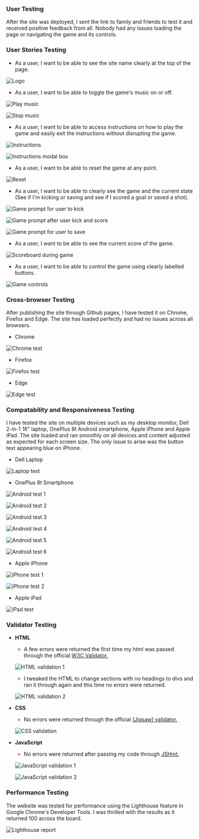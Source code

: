 ### __User Testing__
After the site was deployed, I sent the link to family and friends to test it and received positive feedback from all. Nobody had any issues loading the page or navigating the game and its controls.

### __User Stories Testing__
- As a user, I want to be able to see the site name clearly at the top of the page.

![Logo](https://github.com/adamgilroy22/stick-kick/blob/main/documentation/testing/logo.png)

- As a user, I want to be able to toggle the game's music on or off.

![Play music](https://github.com/adamgilroy22/stick-kick/blob/main/documentation/testing/play-music.png)

![Stop music](https://github.com/adamgilroy22/stick-kick/blob/main/documentation/testing/stop-music.png)

- As a user, I want to be able to access instructions on how to play the game and easily exit the instructions without disrupting the game.

![Instructions](https://github.com/adamgilroy22/stick-kick/blob/main/documentation/testing/instructions.png)

![Instructions modal box](https://github.com/adamgilroy22/stick-kick/blob/main/documentation/testing/information-modal-box.png)

- As a user, I want to be able to reset the game at any point.

![Reset](https://github.com/adamgilroy22/stick-kick/blob/main/documentation/testing/reset.png)

- As a user, I want to be able to clearly see the game and the current state (See if I'm kicking or saving and see if I scored a goal or saved a shot).

![Game prompt for user to kick](https://github.com/adamgilroy22/stick-kick/blob/main/documentation/testing/game-prompt-1.png)

![Game prompt after user kick and score](https://github.com/adamgilroy22/stick-kick/blob/main/documentation/testing/game-prompt-2.png)

![Game prompt for user to save](https://github.com/adamgilroy22/stick-kick/blob/main/documentation/testing/game-prompt-3.png)

- As a user, I want to be able to see the current score of the game.

![Scoreboard during game](https://github.com/adamgilroy22/stick-kick/blob/main/documentation/testing/score-board-2.png)

- As a user, I want to be able to control the game using clearly labelled buttons.

![Game controls](https://github.com/adamgilroy22/stick-kick/blob/main/documentation/testing/game-controls.png)

### __Cross-browser Testing__
After publishing the site through Github pages, I have tested it on Chrome, Firefox and Edge. The site has loaded perfectly and had no issues across all browsers.

- Chrome

![Chrome test](https://github.com/adamgilroy22/stick-kick/blob/main/documentation/testing/chrome.png)

- Firefox

![Firefox test](https://github.com/adamgilroy22/stick-kick/blob/main/documentation/testing/firefox.png)

- Edge

![Edge test](https://github.com/adamgilroy22/stick-kick/blob/main/documentation/testing/edge.png)

### __Compatability and Responsiveness Testing__
I have tested the site on multiple devices such as my desktop monitor, Dell 2-in-1 16" laptop, OnePlus 8t Android smartphone, Apple iPhone and Apple iPad. The site loaded and ran smoothly on all devices and content adjusted as expected for each screen size. The only issue to arise was the button text appearing blue on iPhone.

- Dell Laptop

![Laptop test](https://github.com/adamgilroy22/stick-kick/blob/main/documentation/testing/laptop-test.png)

- OnePlus 8t Smartphone

![Android test 1](https://github.com/adamgilroy22/stick-kick/blob/main/documentation/testing/android-test-1.jpg)

![Android test 2](https://github.com/adamgilroy22/stick-kick/blob/main/documentation/testing/android-test-2.jpg)

![Android test 3](https://github.com/adamgilroy22/stick-kick/blob/main/documentation/testing/android-test-3.jpg)

![Android test 4](https://github.com/adamgilroy22/stick-kick/blob/main/documentation/testing/android-test-4.jpg)

![Android test 5](https://github.com/adamgilroy22/stick-kick/blob/main/documentation/testing/android-test-5.jpg)

![Android test 6](https://github.com/adamgilroy22/stick-kick/blob/main/documentation/testing/android-test-6.jpg)

- Apple iPhone

![iPhone test 1](https://github.com/adamgilroy22/stick-kick/blob/main/documentation/testing/iphone-test-1.jpg)

![iPhone test 2](https://github.com/adamgilroy22/stick-kick/blob/main/documentation/testing/iphone-test-2.jpg)

- Apple iPad

![iPad test](https://github.com/adamgilroy22/stick-kick/blob/main/documentation/testing/ipad-test.png)

### __Validator Testing__ 

- __HTML__
    - A few errors were returned the first time my html was passed through the official [W3C Validator.](https://validator.w3.org/nu/?doc=https%3A%2F%2Fadamgilroy22.github.io%2Fstick-kick%2F)

    ![HTML validation 1](https://github.com/adamgilroy22/stick-kick/blob/main/documentation/testing/html-validation-before.png)

    - I tweaked the HTML to change sections with no headings to divs and ran it through again and this time no errors were returned.

    ![HTML validation 2](https://github.com/adamgilroy22/stick-kick/blob/main/documentation/testing/html-validation-after.png)

- __CSS__
    - No errors were returned through the official [(Jigsaw) validator.](https://jigsaw.w3.org/css-validator/validator?uri=https%3A%2F%2Fadamgilroy22.github.io%2Fstick-kick%2F&profile=css3svg&usermedium=all&warning=1&vextwarning=&lang=en)

    ![CSS validation](https://github.com/adamgilroy22/stick-kick/blob/main/documentation/testing/css-validation.png)

- __JavaScript__
    - No errors were returned after passing my code through [JSHint.](https://jshint.com/)

    ![JavaScript validation 1](https://github.com/adamgilroy22/stick-kick/blob/main/documentation/testing/javascript-validation-1.png)

    ![JavaScript validation 2](https://github.com/adamgilroy22/stick-kick/blob/main/documentation/testing/javascript-validation-2.png)

### __Performance Testing__

The website was tested for performance using the Lighthouse feature in Google Chrome's Developer Tools. I was thrilled with the results as it returned 100 across the board.

![Lighthouse report](https://github.com/adamgilroy22/stick-kick/blob/main/documentation/testing/lighthouse-report.png)
